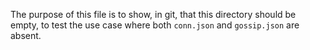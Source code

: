 The purpose of this file is to show, in git, that this directory should be empty, to test the use case where both `conn.json` and `gossip.json` are absent.